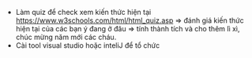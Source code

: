 - Làm quiz để check xem kiến thức hiện tại https://www.w3schools.com/html/html_quiz.asp => đánh giá kiến thức hiện tại của các bạn ý đang ở đâu
=> tính thành tích và cho thêm lì xì, chúc mừng năm mới các cháu.
- Cài tool visual studio hoặc inteliJ để tổ chức